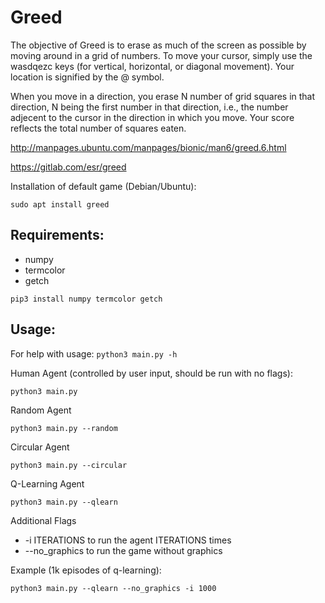# Greed

The objective of Greed is to erase as much of the screen as possible by moving around in a
grid of numbers. To move your cursor, simply use the wasdqezc keys (for vertical, horizontal,
or diagonal movement). Your location is signified by the @ symbol.

When you move in a direction, you erase N number of grid squares in that direction, N
being the first number in that direction, i.e., the number adjecent to the cursor in the
direction in which you move. Your score reflects the total number of squares eaten.

http://manpages.ubuntu.com/manpages/bionic/man6/greed.6.html

https://gitlab.com/esr/greed

Installation of default game (Debian/Ubuntu):
```
sudo apt install greed
```

## Requirements:
- numpy
- termcolor
- getch

```
pip3 install numpy termcolor getch
```

## Usage:
For help with usage:
```python3 main.py -h```

Human Agent (controlled by user input, should be run with no flags):
```
python3 main.py
```
Random Agent
```
python3 main.py --random
```
Circular Agent
```
python3 main.py --circular
```
Q-Learning Agent
```
python3 main.py --qlearn
```

Additional Flags
- -i ITERATIONS to run the agent ITERATIONS times
- --no_graphics to run the game without graphics

Example (1k episodes of q-learning):
```
python3 main.py --qlearn --no_graphics -i 1000
```
